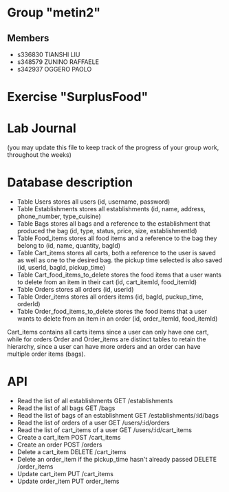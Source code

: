 # Group "metin2"

## Members

- s336830 TIANSHI LIU
- s348579 ZUNINO RAFFAELE
- s342937 OGGERO PAOLO

# Exercise "SurplusFood"

# Lab Journal

(you may update this file to keep track of the progress of your group work, throughout the weeks)

# Database description

- Table Users stores all users (id, username, password)
- Table Establishments stores all establishments (id, name, address, phone_number, type_cuisine)
- Table Bags stores all bags and a reference to the establishment that produced the bag (id, type, status, price, size, establishmentId)
- Table Food_items stores all food items and a reference to the bag they belong to (id, name, quantity, bagId)
- Table Cart_items stores all carts, both a reference to the user is saved as well as one to the desired bag. the pickup time selected is also saved (id, userId, bagId, pickup_time)
- Table Cart_food_items_to_delete stores the food items that a user wants to delete from an item in their cart (id, cart_itemId, food_itemId)
- Table Orders stores all orders (id, userid)
- Table Order_items stores all orders items (id, bagId, puckup_time, orderId)
- Table Order_food_items_to_delete stores the food items that a user wants to delete from an item in an order (id, order_itemId, food_itemId)

Cart_items contains all carts items since a user can only have one cart, while for orders Order and Order_items are distinct tables to retain the hierarchy, since a user can have more orders and an order can have multiple order items (bags).

# API

- Read the list of all establishments
    GET /establishments
- Read the list of all bags
    GET /bags
- Read the list of bags of an establishment
    GET /establishments/:id/bags
- Read the list of orders of a user
    GET /users/:id/orders
- Read the list of cart_items of a user
    GET /users/:id/cart_items
- Create a cart_item
    POST /cart_items
- Create an order
    POST /orders
- Delete a cart_item
    DELETE /cart_items
- Delete an order_item if the pickup_time hasn't already passed
    DELETE /order_items
- Update cart_item
    PUT /cart_items
- Update order_item
    PUT order_items